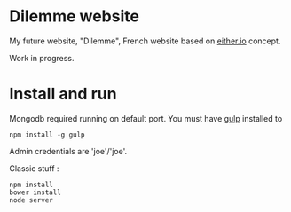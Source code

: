 # Dilemme website

My future website, "Dilemme", French website based on [either.io](http://either.io) concept.

Work in progress.

# Install and run

Mongodb required running on default port.
You must have [gulp](http://gulpjs.com/) installed to
```
npm install -g gulp
```

Admin credentials are 'joe'/'joe'.


Classic stuff : 

```
npm install
bower install
node server
```